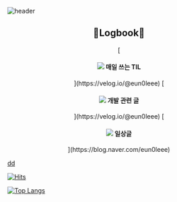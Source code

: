 ![header](https://capsule-render.vercel.app/api?text=Joy%20Github!&type=waving&width=100&height=300&color=gradient)

<div align="center"> 
  <h2 align="center"> 📝Logbook📝 </h2>
  [<h4 align="center">
      <img src="https://img.shields.io/badge/Notion-000000?style=flat&logo=notion&logoColor=white" /> 매일 쓰는 TIL
   </h4>](https://velog.io/@eun0leee)
  [<h4 align="center">
   <img src="https://img.shields.io/badge/Velog-20C997?style=flat&logo=Velog&logoColor=white" /> 개발 관련 글
   </h4>](https://velog.io/@eun0leee)
  [<h4 align="center">
   <img src="https://img.shields.io/badge/Blog-03C75A?style=flat&logo=Naver&logoColor=white" /> 일상글
   </h4>](https://blog.naver.com/eun0leee)
</div>

[dd](https://blog.naver.com/eun0leee)

[![Hits](https://hits.seeyoufarm.com/api/count/incr/badge.svg?url=https%3A%2F%2Fgithub.com%2Feun0leee%2Fhit-counter&count_bg=%23DC86D8&title_bg=%238F279E&icon=&icon_color=%23E7E7E7&title=hits&edge_flat=false)](https://hits.seeyoufarm.com)

[![Top Langs](https://github-readme-stats.vercel.app/api/top-langs/?username=eun0leee&layout=compact)](https://github.com/eun0leee/github-readme-stats)

